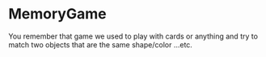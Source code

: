 # MemoryGame
You remember that game we used to play with cards or anything and try to match two objects that are the same shape/color ...etc.
